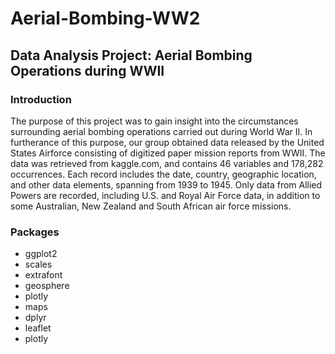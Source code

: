 # Aerial-Bombing-WW2
## Data Analysis Project: Aerial Bombing Operations during WWII
### Introduction
The purpose of this project was to gain insight into the circumstances surrounding aerial bombing operations carried out during World War II. In furtherance of this purpose, our group obtained data released by the United States Airforce consisting of digitized paper mission reports from WWII. The data was retrieved from kaggle.com, and contains 46 variables and 178,282 occurrences. Each record includes the date, country, geographic location, and other data elements, spanning from 1939 to 1945. Only data from Allied Powers are recorded, including U.S. and Royal Air Force data, in addition to some Australian, New Zealand and South African air force missions.

### Packages
* ggplot2
* scales
* extrafont
* geosphere
* plotly
* maps
* dplyr
* leaflet
* plotly

